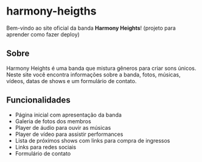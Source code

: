# harmony-heigths
Bem-vindo ao site oficial da banda **Harmony Heights**! (projeto para aprender como fazer deploy)

## Sobre

Harmony Heights é uma banda que mistura gêneros para criar sons únicos. Neste site você encontra informações sobre a banda, fotos, músicas, vídeos, datas de shows e um formulário de contato.

## Funcionalidades

- Página inicial com apresentação da banda
- Galeria de fotos dos membros
- Player de áudio para ouvir as músicas
- Player de vídeo para assistir performances
- Lista de próximos shows com links para compra de ingressos
- Links para redes sociais
- Formulário de contato
